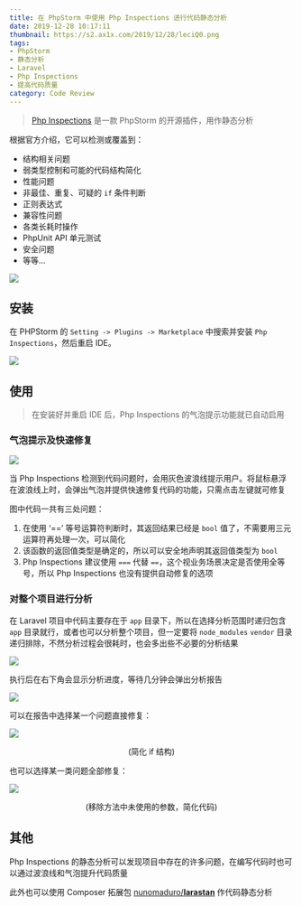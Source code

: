 ```yaml
---
title: 在 PhpStorm 中使用 Php Inspections 进行代码静态分析
date: 2019-12-28 10:17:11
thumbnail: https://s2.ax1x.com/2019/12/28/leciQ0.png
tags:
- PhpStorm
- 静态分析
- Laravel
- Php Inspections
- 提高代码质量
category: Code Review
---
```


> [Php Inspections](https://github.com/kalessil/phpinspectionsea) 是一款 PhpStorm 的开源插件，用作静态分析

<!--more-->

根据官方介绍，它可以检测或覆盖到：

- 结构相关问题
- 弱类型控制和可能的代码结构简化
- 性能问题
- 非最佳、重复、可疑的 `if` 条件判断
- 正则表达式
- 兼容性问题
- 各类长耗时操作
- PhpUnit API 单元测试
- 安全问题
- 等等...

![](https://s2.ax1x.com/2019/12/28/lenung.png)


## 安装

在 PHPStorm 的 `Setting -> Plugins -> Marketplace` 中搜索并安装 `Php Inspections`，然后重启 IDE。

![](https://s2.ax1x.com/2019/12/28/leKkSP.gif)

## 使用

> 在安装好并重启 IDE 后，Php Inspections 的气泡提示功能就已自动启用

### 气泡提示及快速修复

![](https://s2.ax1x.com/2019/12/28/leDtBQ.gif)

当 Php Inspections 检测到代码问题时，会用灰色波浪线提示用户。将鼠标悬浮在波浪线上时，会弹出气泡并提供快速修复代码的功能，只需点击左键就可修复

图中代码一共有三处问题：

1. 在使用 ‘==’ 等号运算符判断时，其返回结果已经是 `bool` 值了，不需要用三元运算符再处理一次，可以简化
2. 该函数的返回值类型是确定的，所以可以安全地声明其返回值类型为 `bool`
3. Php Inspections 建议使用 `===` 代替 `==`，这个视业务场景决定是否使用全等号，所以 Php Inspections 也没有提供自动修复的选项

### 对整个项目进行分析

在 Laravel 项目中代码主要存在于 `app` 目录下，所以在选择分析范围时递归包含 `app` 目录就行，或者也可以分析整个项目，但一定要将 `node_modules` `vendor` 目录递归排除，不然分析过程会很耗时，也会多出些不必要的分析结果

![](https://s2.ax1x.com/2019/12/28/leKAQf.gif)

执行后在右下角会显示分析进度，等待几分钟会弹出分析报告

![](https://s2.ax1x.com/2019/12/28/leDYng.png)

可以在报告中选择某一个问题直接修复：

![](https://s2.ax1x.com/2019/12/28/leyIg0.gif)

<center>(简化 if 结构)</center>

也可以选择某一类问题全部修复：

![](https://s2.ax1x.com/2019/12/28/leyf4s.gif)

<center>(移除方法中未使用的参数，简化代码)</center>

## 其他

Php Inspections 的静态分析可以发现项目中存在的许多问题，在编写代码时也可以通过波浪线和气泡提升代码质量

此外也可以使用 Composer 拓展包 [nunomaduro/**larastan**](https://github.com/nunomaduro) 作代码静态分析
